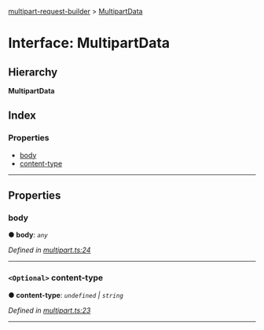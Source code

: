 [multipart-request-builder](../README.md) > [MultipartData](../interfaces/multipartdata.md)

# Interface: MultipartData

## Hierarchy

**MultipartData**

## Index

### Properties

* [body](multipartdata.md#body)
* [content-type](multipartdata.md#content_type)

---

## Properties

<a id="body"></a>

###  body

**● body**: *`any`*

*Defined in [multipart.ts:24](https://github.axa.com/Digital/bauta-nodejs/blob/c21a44f/packages/multipart-request-builder/src/multipart.ts#L24)*

___
<a id="content_type"></a>

### `<Optional>` content-type

**● content-type**: *`undefined` \| `string`*

*Defined in [multipart.ts:23](https://github.axa.com/Digital/bauta-nodejs/blob/c21a44f/packages/multipart-request-builder/src/multipart.ts#L23)*

___

